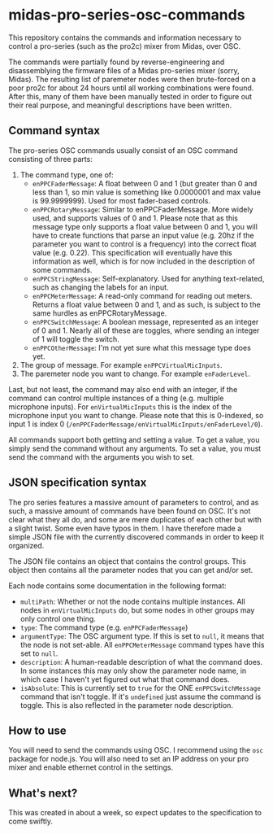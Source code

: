 # midas-pro-series-osc-commands
This repository contains the commands and information necessary to control a pro-series (such as the pro2c) mixer from Midas, over OSC. 


The commands were partially found by reverse-engineering and disassemblying the firmware files of a Midas pro-series mixer (sorry, Midas). The resulting list of paremeter nodes were then brute-forced on a poor pro2c for about 24 hours until all working combinations were found. After this, many of them have been manually tested in order to figure out their real purpose, and meaningful descriptions have been written.

## Command syntax
The pro-series OSC commands usually consist of an OSC command consisting of three parts:
1. The command type, one of:
    - `enPPCFaderMessage`: A float between 0 and 1 (but greater than 0 and less than 1, so min value is something like 0.0000001 and max value is 99.9999999). Used for most fader-based controls.
    - `enPPCRotaryMessage`: Similar to enPPCFaderMessage. More widely used, and supports values of 0 and 1. Please note that as this message type only supports a float value between 0 and 1, you will have to create functions that parse an input value (e.g. 20hz if the parameter you want to control is a frequency) into the correct float value (e.g. 0.22). This specification will eventually have this information as well, which is for now included in the description of some commands.
    - `enPPCStringMessage`: Self-explanatory. Used for anything text-related, such as changing the labels for an input.
    - `enPPCMeterMessage`: A read-only command for reading out meters. Returns a float value between 0 and 1, and as such, is subject to the same hurdles as enPPCRotaryMessage.
    - `enPPCSwitchMessage`: A boolean message, represented as an integer of 0 and 1. Nearly all of these are toggles, where sending an integer of 1 will toggle the switch.
    - `enPPCOtherMessage`: I'm not yet sure what this message type does yet.
2. The group of message. For example `enPPCVirtualMicInputs`.
3. The paremeter node you want to change. For example `enFaderLevel`.

Last, but not least, the command may also end with an integer, if the command can control multiple instances of a thing (e.g. multiple microphone inputs). For `enVirtualMicInputs` this is the index of the microphone input you want to change. Please note that this is 0-indexed, so input 1 is index 0 (`/enPPCFaderMessage/enVirtualMicInputs/enFaderLevel/0`).

All commands support both getting and setting a value. To get a value, you simply send the command without any arguments. To set a value, you must send the command with the arguments you wish to set.

## JSON specification syntax
The pro series features a massive amount of parameters to control, and as such, a massive amount of commands have been found on OSC. It's not clear what they all do, and some are mere duplicates of each other but with a slight twist. Some even have typos in them. I have therefore made a simple JSON file with the currently discovered commands in order to keep it organized.

The JSON file contains an object that contains the control groups. This object then contains all the parameter nodes that you can get and/or set.

Each node contains some documentation in the following format:
- `multiPath`: Whether or not the node contains multiple instances. All nodes in `enVirtualMicInputs` do, but some nodes in other groups may only control one thing.
- `type`: The command type (e.g. `enPPCFaderMessage`)
- `argumentType`: The OSC argument type. If this is set to `null`, it means that the node is not set-able. All `enPPCMeterMessage` command types have this set to `null`.
- `description`: A human-readable description of what the command does. In some instances this may only show the parameter node name, in which case I haven't yet figured out what that command does.
- `isAbsolute`: This is currently set to `true` for the ONE `enPPCSwitchMessage` command that isn't toggle. If it's `undefined` just assume the command is toggle. This is also reflected in the parameter node description.

## How to use
You will need to send the commands using OSC. I recommend using the `osc` package for node.js.
You will also need to set an IP address on your pro mixer and enable ethernet control in the settings.

## What's next?
This was created in about a week, so expect updates to the specification to come swiftly.
